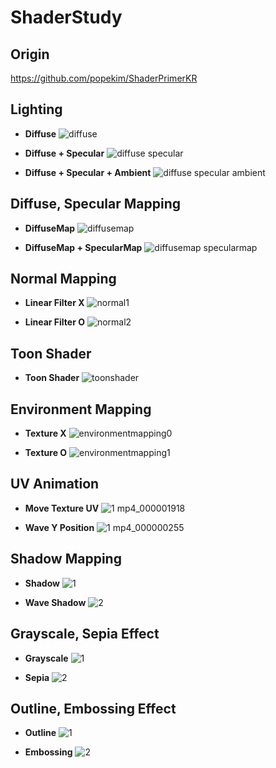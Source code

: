 # ShaderStudy

## Origin
https://github.com/popekim/ShaderPrimerKR

## Lighting
* **Diffuse**
![diffuse](https://cloud.githubusercontent.com/assets/13383741/23899924/93d3a30e-08fa-11e7-98d5-798485969ede.PNG)  
  
* **Diffuse + Specular**
![diffuse specular](https://cloud.githubusercontent.com/assets/13383741/23899926/93d52f08-08fa-11e7-9cd5-4d0717fdef9f.PNG)  
  
* **Diffuse + Specular + Ambient**
![diffuse specular ambient](https://cloud.githubusercontent.com/assets/13383741/23899925/93d550aa-08fa-11e7-9a53-224bbda00e46.PNG)

## Diffuse, Specular Mapping
* **DiffuseMap**
![diffusemap](https://cloud.githubusercontent.com/assets/13383741/23900097/2e5c54e8-08fb-11e7-8820-a873ea083f8e.PNG)

* **DiffuseMap + SpecularMap**
![diffusemap specularmap](https://cloud.githubusercontent.com/assets/13383741/23900096/2e58be28-08fb-11e7-8d04-dbdd8381220a.PNG)

## Normal Mapping
* **Linear Filter X**
![normal1](https://cloud.githubusercontent.com/assets/13383741/23933555/b2d701e6-0982-11e7-8560-8d3095c2d224.PNG)

* **Linear Filter O**
![normal2](https://cloud.githubusercontent.com/assets/13383741/23933558/b4b5a864-0982-11e7-8e3d-1627b2b9f053.PNG)

## Toon Shader
* **Toon Shader**
![toonshader](https://cloud.githubusercontent.com/assets/13383741/24024613/2bd31cbc-0af8-11e7-8cd3-925545ae50b7.PNG)

## Environment Mapping
* **Texture X**
![environmentmapping0](https://cloud.githubusercontent.com/assets/13383741/24024578/fe830e16-0af7-11e7-9cf7-9032838d8271.PNG)

* **Texture O**
![environmentmapping1](https://cloud.githubusercontent.com/assets/13383741/24024579/fe831d52-0af7-11e7-9692-0a19711f3d35.PNG)

## UV Animation
* **Move Texture UV**
![1 mp4_000001918](https://cloud.githubusercontent.com/assets/13383741/24071076/763033a6-0c0d-11e7-9d1d-3a127b1d61aa.gif)

* **Wave Y Position**
![1 mp4_000000255](https://cloud.githubusercontent.com/assets/13383741/24071269/6e6289e0-0c11-11e7-8f9b-70caf3205a0c.gif)

## Shadow Mapping
* **Shadow**
![1](https://cloud.githubusercontent.com/assets/13383741/24105305/c61719aa-0dc7-11e7-802a-f880300c09fb.PNG)

* **Wave Shadow**
![2](https://cloud.githubusercontent.com/assets/13383741/24105306/c640aafe-0dc7-11e7-8239-7843e837352a.gif)

## Grayscale, Sepia Effect
* **Grayscale**
![1](https://cloud.githubusercontent.com/assets/13383741/24145517/c875c5c2-0e74-11e7-9ef5-e1cf51358422.PNG)

* **Sepia**
![2](https://cloud.githubusercontent.com/assets/13383741/24145516/c87595d4-0e74-11e7-98c9-d1f511543d53.PNG)

## Outline, Embossing Effect
* **Outline**
![1](https://cloud.githubusercontent.com/assets/13383741/24251395/62356f56-101d-11e7-84f6-4e8476f53ad1.PNG)

* **Embossing**
![2](https://cloud.githubusercontent.com/assets/13383741/24251396/625f14b4-101d-11e7-95be-c49d88049fd8.PNG)
